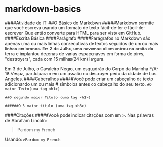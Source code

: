 # markdown-basics
####Atividade de IT.
##O Básico do Markdown
#####Markdown permite que você escreva usando um formato de texto fácil-de-ler e fácil-de-escrever. Que então converte para HTML para ser visto em GitHub.
####Escrita Básica
####Parágrafo
#####Parágrafos no Markdown são apenas uma ou mais linhas consecutivas de textos seguidos de um ou mais linhas em branco.
Em 2 de Julho, uma navemae aliem entrou na orbita da terra e implantou dezenas de varias espaçonaves em forma de pires, "destroyers", cada com 15 milhas(24 km) largura.

Em 3 de Julho, o Cavaleiro Negro, um esquadrão do Corpo da Marinha F/A-18 Vespa, participaram em um assalto no destroyer perto da cidade de Los Angeles.
####Cabeçalhos
#####Você pode criar um cabeçalho de texto adicionando um ou mais # símbolos antes do cabeçalho do seu texto.
`#O maior Texto(uma tag <h1>)`

`##O segundo maior Titulo (uma tag <h2>)`

`######O 6 maior titulo (uma tag <h3>)`

####Citações
#####Você pode indicar citações com um >.
Nas palavras de Abraham Lincoln:
>Pardom my French 

Usando: `>Pardom my French`

